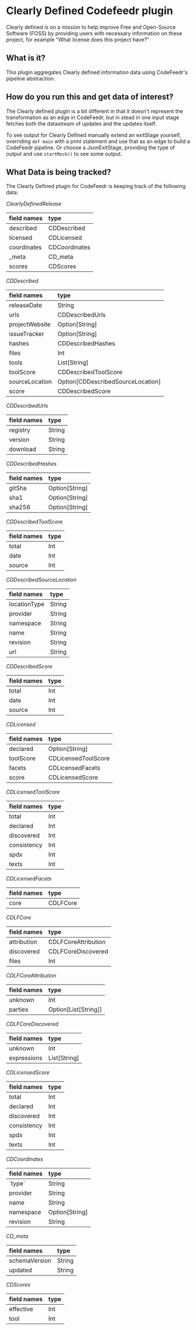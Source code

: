 Clearly Defined Codefeedr plugin
=======================================
Clearly defined is on a mission to help improve Free and Open-Source Software (FOSS) by providing users
with necessary information on these project, for example "What license does this project have?"

**What is it?**
--------
This plugin aggregates Clearly defined information data using CodeFeedr's pipeline abstraction.

**How do you run this and get data of interest?**
-------
The Clearly defined plugin is a bit different in that it doesn't represent the transformation as an edge in 
CodeFeedr, but in stead in one input stage fetches both the datastream of updates and the updates itself.

To see output for Clearly Defined manually extend an exitStage yourself, overriding `def main` with a
print statement and use that as an edge to build a CodeFeedr pipeline. Or choose a JsonExitStage, providing the type of
output and use `startMock()` to see some output.

**What Data is being tracked?**
-------------------------------
The Clearly Defined plugin for CodeFeedr is keeping track of the following data:


*ClearlyDefinedRelease* 

|field names|type|
|:-----|:----|      
|described| CDDescribed|
|licensed| CDLicensed|
|coordinates| CDCoordinates|
|_meta| CD_meta|
|scores| CDScores|
 
*CDDescribed*

|field names|type|
|:-----|:----|      
|releaseDate| String|
|urls| CDDescribedUrls|
|projectWebsite| Option[String]|
|issueTracker| Option[String]|
|hashes| CDDescribedHashes|
|files| Int|
|tools| List[String]|
|toolScore| CDDescribedToolScore|
|sourceLocation| Option[CDDescribedSourceLocation]|
|score| CDDescribedScore|

*CDDescribedUrls* 

|field names|type|
|:-----|:----|
|registry| String|
|version| String|
|download| String|

*CDDescribedHashes* 

|field names|type|
|:-----|:----|
|gitSha| Option[String]|
|sha1| Option[String]|
|sha256| Option[String]|

*CDDescribedToolScore*

|field names|type|
|:-----|:----|
|total| Int|
|date| Int|
|source| Int|

*CDDescribedSourceLocation*

|field names|type|
|:-----|:----| 
|locationType| String|
|provider| String|
|namespace| String|
|name| String|
|revision| String|
|url| String|

*CDDescribedScore* 

|field names|type|
|:-----|:----|
|total| Int|
|date| Int|
|source| Int|

*CDLicensed* 

|field names|type|
|:-----|:----|
|declared| Option[String]|
|toolScore| CDLicensedToolScore|
|facets| CDLicensedFacets|
|score| CDLicensedScore|

                              
*CDLicensedToolScore* 

|field names|type|
|:-----|:----|
|total| Int|
|declared| Int|
|discovered| Int|
|consistency| Int|
|spdx| Int|
|texts| Int|

*CDLicensedFacets*

|field names|type|
|:-----|:----|
|core| CDLFCore|

*CDLFCore* 

|field names|type|
|:-----|:----|
|attribution| CDLFCoreAttribution|
|discovered| CDLFCoreDiscovered|
|files| Int|

*CDLFCoreAttribution* 

|field names|type|
|:-----|:----|
|unknown| Int|
|parties| Option[List[String]]|

*CDLFCoreDiscovered* 

|field names|type|
|:-----|:----|
|unknown| Int|
|expressions| List[String]|

*CDLicensedScore*
 
|field names|type|
|:-----|:----|
|total| Int|
|declared| Int|
|discovered| Int|
|consistency| Int|
|spdx| Int|
|texts| Int|

*CDCoordinates*
 
|field names|type|
|:-----|:----|
|\`type\`| String|
|provider| String|
|name| String|
|namespace| Option[String]|
|revision| String|

*CD_meta*
 
|field names|type|
|:-----|:----|
|schemaVersion| String|
|updated| String|

*CDScores*
 
|field names|type|
|:-----|:----|
|effective| Int|
|tool| Int|